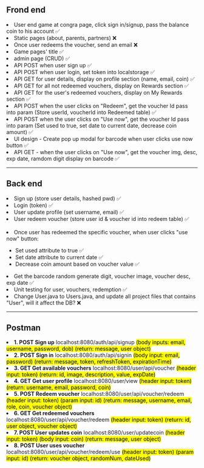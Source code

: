 <h2>Frond end</h2>
<li>User end game at congra page, click sign in/signup, pass the balance coin to his account &#9989;</li>
<li>Static pages (about, parents, partners) &#10060;</li>
<li>Once user redeems the voucher, send an email &#10060;</li>
<li>Game pages' title &#9989;</li>
<li>admin page (CRUD) &#9989;</li>
<li>API POST when user sign up &#9989;</li>
<li>API POST when user login, set token into localstorage &#9989;</li>
<li>API GET for user details, display on profile section (name, email, coin) &#9989;</li>
<li>API GET for all not redeemed vouchers, display on Rewards section &#9989;</li>
<li>API GET for the user's redeemed vouchers, display on My Rewards section &#9989;</li>
<li>API POST when the user clicks on "Redeem", get the voucher Id pass into param (Store userId, voucherId into Redeemed table) &#9989;</li>
<li>API POST when the user clicks on "Use now", get the voucher Id pass into param (Set used to true, set date to current date, decrease coin amount) &#9989;</li>
<li>UI design - Create pop up modal for barcode when user clicks use now button &#9989;</li>
<li>API GET - when the user clicks on "Use now", get the voucher img, desc, exp date, ramdom digit display on barcode &#9989;</li>

<hr>

<h2>Back end</h2>
<li>Sign up (store user details, hashed pwd) &#9989;</li>
<li>Login (token) &#9989;</li>
<li>User update profile (set username, email) &#9989;</li>
<li>User redeem voucher (store user id & voucher id into redeem table) &#9989;</li>
<br/>

<li>Once user has redeemed the specific voucher, when user clicks "use now" button:</li>
<ul>
  <li>Set used attribute to true &#9989;</li>
  <li>Set date attribute to current date &#9989;</li>
  <li>Decrease coin amount based on voucher value &#9989;</li>
</ul>

<li>Get the barcode random generate digit, voucher image, voucher desc, exp date &#9989;</li>
<li>Unit testing for user, vouchers, redemption &#9989;</li>
<li>Change User.java to Users.java, and update all project files that contains "User", will it affect the DB? &#10060;</li>

<hr>

<h2>Postman</h2>
<li><b>1. POST Sign up</b> localhost:8080/auth/api/signup <mark>(body inputs: email, username, password, dob) (return: message, user object)</mark></li>
<li><b>2. POST Sign in</b> localhost:8080/auth/api/signin <mark>(body input: email, password) (return: message, token, refreshToken, expirationTime)</mark></li>
<li><b>3. GET Get available vouchers</b> localhost:8080/user/api/voucher <mark>(header input: token) (return: id, image, description, value, expDate)</mark></li>
<li><b>4. GET Get user profile</b> localhost:8080/user/view <mark>(header input: token) (return: username, email, password, coin)</mark></li>
<li><b>5. POST Redeem voucher</b> localhost:8080/user/api/voucher/redeem <mark>(header input: token) (param input: id) (return: message, username, email, role, coin, voucher object)</mark></li>
<li><b>6. GET Get redeemed vouchers</b> localhost:8080/user/api/voucher/redeem <mark>(header input: token) (return: id, user object, voucher object)</mark></li>
<li><b>7. POST User updates coin</b> localhost:8080/user/updatecoin <mark>(header input: token) (body input: coin) (return: message, user object)</mark></li>
<li><b>8. POST User uses voucher</b> localhost:8080/user/api/voucher/redeem/use <mark>(header input: token) (param input: id) (return: voucher object, randomNum, dateUsed)</mark></li>
